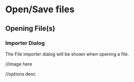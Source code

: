 # Open/Save files

## Opening File(s)

### <a name="india"></a>Importer Dialog

The File importer dialog will be shown when opening a file.

//image here

//options desc